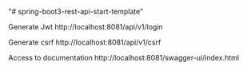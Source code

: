 "# spring-boot3-rest-api-start-template"

Generate Jwt
http://localhost:8081/api/v1/login

Generate csrf
http://localhost:8081/api/v1/csrf

Access to documentation
http://localhost:8081/swagger-ui/index.html
